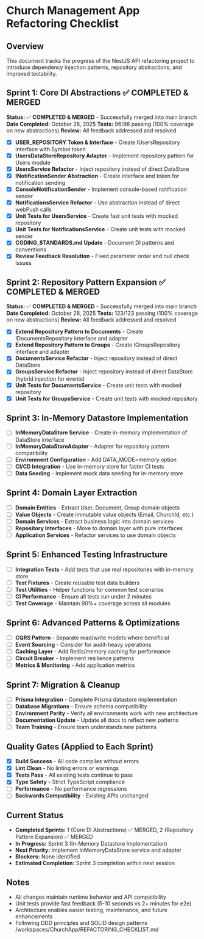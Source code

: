# Church Management App Refactoring Checklist

## Overview
This document tracks the progress of the NestJS API refactoring project to introduce dependency injection patterns, repository abstractions, and improved testability.

## Sprint 1: Core DI Abstractions ✅ COMPLETED & MERGED

**Status:** ✅ **COMPLETED & MERGED** - Successfully merged into main branch
**Date Completed:** October 28, 2025
**Tests:** 96/96 passing (100% coverage on new abstractions)
**Review:** All feedback addressed and resolved

- [x] **USER_REPOSITORY Token & Interface** - Create IUsersRepository interface with Symbol token
- [x] **UsersDataStoreRepository Adapter** - Implement repository pattern for Users module
- [x] **UsersService Refactor** - Inject repository instead of direct DataStore
- [x] **INotificationSender Abstraction** - Create interface and token for notification sending
- [x] **ConsoleNotificationSender** - Implement console-based notification sender
- [x] **NotificationsService Refactor** - Use abstraction instead of direct webPush calls
- [x] **Unit Tests for UsersService** - Create fast unit tests with mocked repository
- [x] **Unit Tests for NotificationsService** - Create unit tests with mocked sender
- [x] **CODING_STANDARDS.md Update** - Document DI patterns and conventions
- [x] **Review Feedback Resolution** - Fixed parameter order and null check issues

## Sprint 2: Repository Pattern Expansion ✅ COMPLETED & MERGED

**Status:** ✅ **COMPLETED & MERGED** - Successfully merged into main branch
**Date Completed:** October 28, 2025
**Tests:** 123/123 passing (100% coverage on new abstractions)
**Review:** All feedback addressed and resolved

- [x] **Extend Repository Pattern to Documents** - Create IDocumentsRepository interface and adapter
- [x] **Extend Repository Pattern to Groups** - Create IGroupsRepository interface and adapter
- [x] **DocumentsService Refactor** - Inject repository instead of direct DataStore
- [x] **GroupsService Refactor** - Inject repository instead of direct DataStore (hybrid injection for events)
- [x] **Unit Tests for DocumentsService** - Create unit tests with mocked repository
- [x] **Unit Tests for GroupsService** - Create unit tests with mocked repository

## Sprint 3: In-Memory Datastore Implementation
- [ ] **InMemoryDataStore Service** - Create in-memory implementation of DataStore interface
- [ ] **InMemoryDataStoreAdapter** - Adapter for repository pattern compatibility
- [ ] **Environment Configuration** - Add DATA_MODE=memory option
- [ ] **CI/CD Integration** - Use in-memory store for faster CI tests
- [ ] **Data Seeding** - Implement mock data seeding for in-memory store

## Sprint 4: Domain Layer Extraction
- [ ] **Domain Entities** - Extract User, Document, Group domain objects
- [ ] **Value Objects** - Create immutable value objects (Email, ChurchId, etc.)
- [ ] **Domain Services** - Extract business logic into domain services
- [ ] **Repository Interfaces** - Move to domain layer with pure interfaces
- [ ] **Application Services** - Refactor services to use domain objects

## Sprint 5: Enhanced Testing Infrastructure
- [ ] **Integration Tests** - Add tests that use real repositories with in-memory store
- [ ] **Test Fixtures** - Create reusable test data builders
- [ ] **Test Utilities** - Helper functions for common test scenarios
- [ ] **CI Performance** - Ensure all tests run under 2 minutes
- [ ] **Test Coverage** - Maintain 90%+ coverage across all modules

## Sprint 6: Advanced Patterns & Optimizations
- [ ] **CQRS Pattern** - Separate read/write models where beneficial
- [ ] **Event Sourcing** - Consider for audit-heavy operations
- [ ] **Caching Layer** - Add Redis/memory caching for performance
- [ ] **Circuit Breaker** - Implement resilience patterns
- [ ] **Metrics & Monitoring** - Add application metrics

## Sprint 7: Migration & Cleanup
- [ ] **Prisma Integration** - Complete Prisma datastore implementation
- [ ] **Database Migrations** - Ensure schema compatibility
- [ ] **Environment Parity** - Verify all environments work with new architecture
- [ ] **Documentation Update** - Update all docs to reflect new patterns
- [ ] **Team Training** - Ensure team understands new patterns

## Quality Gates (Applied to Each Sprint)
- [x] **Build Success** - All code compiles without errors
- [x] **Lint Clean** - No linting errors or warnings
- [x] **Tests Pass** - All existing tests continue to pass
- [x] **Type Safety** - Strict TypeScript compliance
- [ ] **Performance** - No performance regressions
- [ ] **Backwards Compatibility** - Existing APIs unchanged

## Current Status
- **Completed Sprints:** 1 (Core DI Abstractions) ✅ MERGED, 2 (Repository Pattern Expansion) ✅ MERGED
- **In Progress:** Sprint 3 (In-Memory Datastore Implementation)
- **Next Priority:** Implement InMemoryDataStore service and adapter
- **Blockers:** None identified
- **Estimated Completion:** Sprint 3 completion within next session

## Notes
- All changes maintain runtime behavior and API compatibility
- Unit tests provide fast feedback (5-10 seconds vs 2+ minutes for e2e)
- Architecture enables easier testing, maintenance, and future enhancements
- Following DDD principles and SOLID design patterns</content>
<parameter name="filePath">/workspaces/ChurchApp/REFACTORING_CHECKLIST.md